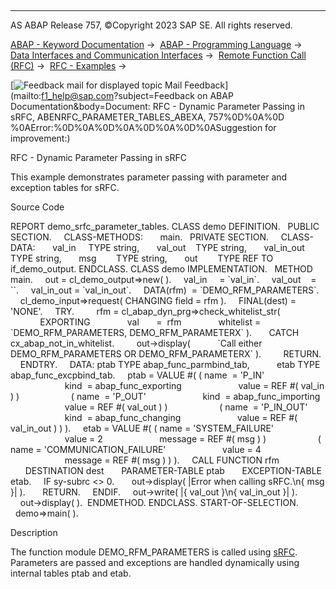   

* * *

AS ABAP Release 757, ©Copyright 2023 SAP SE. All rights reserved.

[ABAP - Keyword Documentation](https://help.sap.com/doc/abapdocu_757_index_htm/7.57/en-US/abenabap.htm) →  [ABAP - Programming Language](https://help.sap.com/doc/abapdocu_757_index_htm/7.57/en-US/abenabap_reference.htm) →  [Data Interfaces and Communication Interfaces](https://help.sap.com/doc/abapdocu_757_index_htm/7.57/en-US/abenabap_data_communication.htm) →  [Remote Function Call (RFC)](https://help.sap.com/doc/abapdocu_757_index_htm/7.57/en-US/abenrfc.htm) →  [RFC - Examples](https://help.sap.com/doc/abapdocu_757_index_htm/7.57/en-US/abenrfc_abexas.htm) → 

 [![](Mail.gif?object=Mail.gif&sap-language=EN "Feedback mail for displayed topic") Mail Feedback](mailto:f1_help@sap.com?subject=Feedback on ABAP Documentation&body=Document: RFC - Dynamic Parameter Passing in sRFC, ABENRFC_PARAMETER_TABLES_ABEXA, 757%0D%0A%0D
%0AError:%0D%0A%0D%0A%0D%0A%0D%0ASuggestion for improvement:)

RFC - Dynamic Parameter Passing in sRFC

This example demonstrates parameter passing with parameter and exception tables for sRFC.

Source Code   

REPORT demo\_srfc\_parameter\_tables.
CLASS demo DEFINITION.
  PUBLIC SECTION.
    CLASS-METHODS:
      main.
  PRIVATE SECTION.
    CLASS-DATA:
      val\_in     TYPE string,
      val\_out    TYPE string,
      val\_in\_out TYPE string,
      msg        TYPE string,
      out        TYPE REF TO if\_demo\_output.
ENDCLASS.
CLASS demo IMPLEMENTATION.
  METHOD main.
    out = cl\_demo\_output=>new( ).
    val\_in     = \`val\_in\`.
    val\_out    = \`\`.
    val\_in\_out = \`val\_in\_out\`.
    DATA(rfm)  = \`DEMO\_RFM\_PARAMETERS\`.
    cl\_demo\_input=>request( CHANGING field = rfm ).
    FINAL(dest) = 'NONE'.
    TRY.
        rfm = cl\_abap\_dyn\_prg=>check\_whitelist\_str(
            EXPORTING
              val       =  rfm
              whitelist = \`DEMO\_RFM\_PARAMETERS, DEMO\_RFM\_PARAMETERX\` ).
      CATCH cx\_abap\_not\_in\_whitelist.
        out->display(
          \`Call either DEMO\_RFM\_PARAMETERS OR DEMO\_RFM\_PARAMETERX\` ).
        RETURN.
    ENDTRY.
    DATA: ptab TYPE abap\_func\_parmbind\_tab,
          etab TYPE abap\_func\_excpbind\_tab.
    ptab = VALUE #( ( name  = 'P\_IN'
                      kind  = abap\_func\_exporting
                      value = REF #( val\_in ) )
                    ( name  = 'P\_OUT'
                      kind  = abap\_func\_importing
                      value = REF #( val\_out ) )
                    ( name  = 'P\_IN\_OUT'
                      kind  = abap\_func\_changing
                      value = REF #( val\_in\_out ) ) ).
    etab = VALUE #( ( name = 'SYSTEM\_FAILURE'
                      value = 2
                      message = REF #( msg ) )
                    ( name = 'COMMUNICATION\_FAILURE'
                      value = 4
                      message = REF #( msg ) ) ).
    CALL FUNCTION rfm
      DESTINATION dest
      PARAMETER-TABLE ptab
      EXCEPTION-TABLE etab.
    IF sy-subrc <> 0.
      out->display( |Error when calling sRFC.\\n{ msg }| ).
      RETURN.
    ENDIF.
    out->write( |{ val\_out }\\n{ val\_in\_out }| ).
    out->display( ).  ENDMETHOD.
ENDCLASS.
START-OF-SELECTION.
  demo=>main( ).

Description   

The function module DEMO\_RFM\_PARAMETERS is called using [sRFC](https://help.sap.com/doc/abapdocu_757_index_htm/7.57/en-US/abensrfc_glosry.htm "Glossary Entry"). Parameters are passed and exceptions are handled dynamically using internal tables ptab and etab.